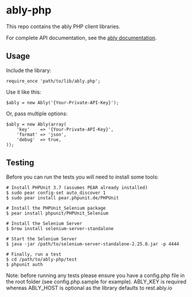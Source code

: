 # ably-php

This repo contains the ably PHP client libraries.

For complete API documentation, see the [ably documentation](https://ably.io/documentation).

## Usage

Include the library:

    require_once 'path/to/lib/ably.php';

Use it like this:

    $ably = new Ably('{Your-Private-API-Key}');

Or, pass multiple options:

    $ably = new Ably(array(
        'key'    => '{Your-Private-API-Key}',
        'format' => 'json',
        'debug'  => true,
    ));

## Testing

Before you can run the tests you will need to install some tools:

    # Install PHPUnit 3.7 (assumes PEAR already installed)
    $ sudo pear config-set auto_discover 1
    $ sudo pear install pear.phpunit.de/PHPUnit

    # Install the PHPUnit_Selenium package
    $ pear install phpunit/PHPUnit_Selenium

    # Install the Selenium Server
    $ brew install selenium-server-standalone

    # Start the Selenium Server
    $ java -jar /path/to/selenium-server-standalone-2.25.0.jar -p 4444

    # Finally, run a test
    $ cd /path/to/ably-php/test
    $ phpunit auth

Note: before running any tests please ensure you have a config.php file in the root folder (see config.php.sample for example).
ABLY_KEY is required whereas ABLY_HOST is optional as the library defaults to rest.ably.io